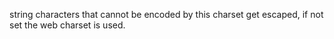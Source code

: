 string characters that cannot be encoded by this charset get escaped,
			if not set the web charset is used.
